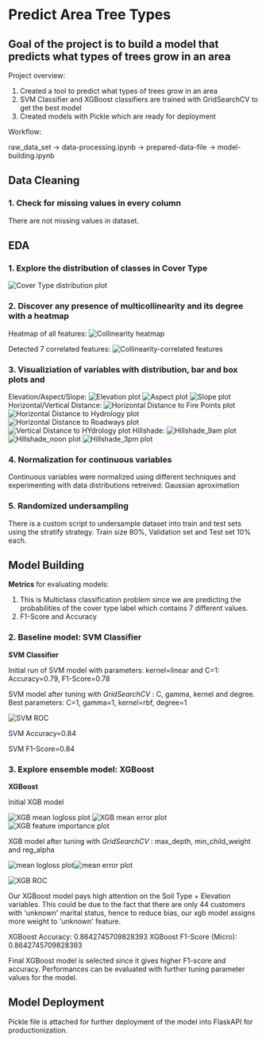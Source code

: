 # Predict Area Tree Types

## Goal of the project is to build a model that predicts what types of trees grow in an area

Project overview:
1. Created a tool to predict what types of trees grow in an area
2. SVM Classifier and XGBoost classifiers are trained with GridSearchCV to get the best model
3. Created models  with Pickle which are ready for deployment

Workflow:

raw_data_set -> data-processing.ipynb -> prepared-data-file -> model-building.ipynb

## Data Cleaning

### 1. Check for missing values in every column

There are not missing values in dataset.

## EDA

### 1. Explore the distribution of classes in Cover Type

![Cover Type distribution plot](/images/cover_type_distribution.png)

### 2. Discover any presence of multicollinearity and its degree with a heatmap

Heatmap of all features:
![Collinearity heatmap](/images/all_correlations.png)

Detected 7 correlated features:
![Collinearity-correlated features](/images/correlated_features.png)

### 3. Visualiziation of variables with distribution, bar and box plots and
Elevation/Aspect/Slope:
![Elevation plot](/images/Elevation_distribution.png)
![Aspect plot](/images/Aspect_distribution.png)
![Slope plot](/images/Slope_distribution.png)
Horizontal/Vertical Distance:
![Horizontal Distance to Fire Points plot](/images/horizontal_distance_to_fire_points.png)
![Horizontal Distance to Hydrology plot](/images/horizontal_distance_to_hydrology_distribution.png)
![Horizontal Distance to Roadways plot](/images/horizontal_distance_to_roadways_distribution.png)
![Vertical Distance to HYdrology plot](/images/vertical_distrance_to_hydrology_distribution.png)
Hillshade:
![Hillshade_9am plot](/images/hillshade_9am.png)
![Hillshade_noon plot](/images/hillshade_noon.png)
![Hillshade_3pm plot](/images/hillshade_3pm.png)

### 4. Normalization for continuous variables

Continuous variables were normalized using different techniques and experimenting with data distributions retreived:
Gaussian aproximation


### 5. Randomized undersampling

There is a custom script to undersample dataset into train and test sets using the stratify strategy. Train size 80%, Validation set and Test set 10% each.

## Model Building

**Metrics** for evaluating models: 
1. This is Multiclass classification problem since we are predicting the probabilities of the cover type label which contains 7 different values.
2. F1-Score and Accuracy

### 2. Baseline model:  **SVM Classifier**

**SVM Classifier**

Initial run of SVM model with parameters: kernel=linear and C=1: Accuracy=0.79, F1-Score=0.78

SVM model after tuning with *GridSearchCV* : C, gamma, kernel and degree.
Best parameters: C=1, gamma=1, kernel=rbf, degree=1

![SVM ROC](/images/svm_rbf_roc.png)

SVM Accuracy=0.84

SVM F1-Score=0.84

### 3. Explore ensemble model: **XGBoost**

**XGBoost**

Initial XGB model

![XGB mean logloss plot](/images/xgb_mlogloss.png)
![XGB mean error plot](/images/xlb_merror.png)
![XGB feature importance plot](/images/xgb_feature_importance.png)

XGB model after tuning with *GridSearchCV* : max_depth, min_child_weight and reg_alpha

![mean logloss plot](/images/plot18.png)![mean error plot](/images/plot19.png)

![XGB ROC](/images/xlb_roc.png)

Our XGBoost model pays high attention on the Soil Type + Elevation variables. This could be due to the fact that there are only 44 customers with 'unknown' marital status, hence to reduce bias, our xgb model assigns more weight to 'unknown' feature.

XGBoost Accuracy: 0.8642745709828393
XGBoost F1-Score (Micro): 0.8642745709828393

Final XGBoost model is selected since it gives higher F1-score and accuracy. Performances can be evaluated with further tuning parameter values for the model.

## Model Deployment

Pickle file is attached for further deployment of the model into FlaskAPI for productionization.
